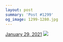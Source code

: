 ```yaml
---
layout: post
summary: 'Post #1299'
og_image: 1299-1280.jpg
---
```


<p>
  <time>
    <a href="/1299">January 29, 2021</a>
  </time>
  <a href="/1299">
    <img src="{{ site.assets_url }}/1299-640.jpg" srcset="{{ site.assets_url }}/1299-320.jpg 320w, {{ site.assets_url }}/1299-640.jpg 640w, {{ site.assets_url }}/1299-960.jpg 960w, {{ site.assets_url }}/1299-1280.jpg 1280w" sizes="(min-width: 700px) 50vw, calc(100vw - 2rem)" />
  </a>
</p>

